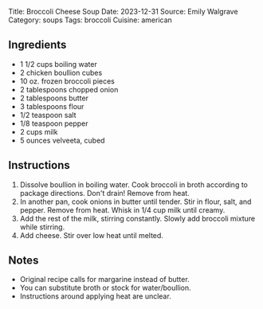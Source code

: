 Title: Broccoli Cheese Soup
Date: 2023-12-31
Source: Emily Walgrave
Category: soups
Tags: broccoli
Cuisine: american

## Ingredients

* 1 1/2 cups boiling water
* 2 chicken boullion cubes
* 10 oz. frozen broccoli pieces
* 2 tablespoons chopped onion
* 2 tablespoons butter
* 3 tablespoons flour
* 1/2 teaspoon salt
* 1/8 teaspoon pepper
* 2 cups milk
* 5 ounces velveeta, cubed

## Instructions

1. Dissolve boullion in boiling water. Cook broccoli in broth according to package
   directions. Don't drain! Remove from heat.
2. In another pan, cook onions in butter until tender. Stir in flour, salt, and
   pepper. Remove from heat. Whisk in 1/4 cup milk until creamy.
3. Add the rest of the milk, stirring constantly. Slowly add broccoli mixture while
   stirring.
4. Add cheese. Stir over low heat until melted.

## Notes

* Original recipe calls for margarine instead of butter.
* You can substitute broth or stock for water/boullion.
* Instructions around applying heat are unclear.
